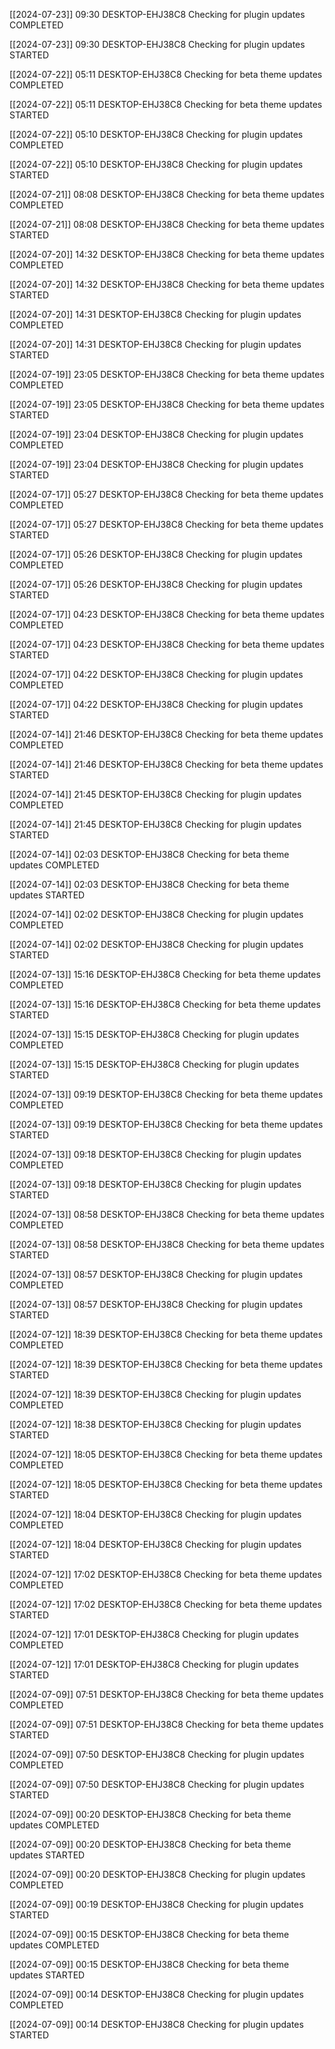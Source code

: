[[2024-07-23]] 09:30 DESKTOP-EHJ38C8 Checking for plugin updates COMPLETED

[[2024-07-23]] 09:30 DESKTOP-EHJ38C8 Checking for plugin updates STARTED

[[2024-07-22]] 05:11 DESKTOP-EHJ38C8 Checking for beta theme updates COMPLETED

[[2024-07-22]] 05:11 DESKTOP-EHJ38C8 Checking for beta theme updates STARTED

[[2024-07-22]] 05:10 DESKTOP-EHJ38C8 Checking for plugin updates COMPLETED

[[2024-07-22]] 05:10 DESKTOP-EHJ38C8 Checking for plugin updates STARTED

[[2024-07-21]] 08:08 DESKTOP-EHJ38C8 Checking for beta theme updates COMPLETED

[[2024-07-21]] 08:08 DESKTOP-EHJ38C8 Checking for beta theme updates STARTED

[[2024-07-20]] 14:32 DESKTOP-EHJ38C8 Checking for beta theme updates COMPLETED

[[2024-07-20]] 14:32 DESKTOP-EHJ38C8 Checking for beta theme updates STARTED

[[2024-07-20]] 14:31 DESKTOP-EHJ38C8 Checking for plugin updates COMPLETED

[[2024-07-20]] 14:31 DESKTOP-EHJ38C8 Checking for plugin updates STARTED

[[2024-07-19]] 23:05 DESKTOP-EHJ38C8 Checking for beta theme updates COMPLETED

[[2024-07-19]] 23:05 DESKTOP-EHJ38C8 Checking for beta theme updates STARTED

[[2024-07-19]] 23:04 DESKTOP-EHJ38C8 Checking for plugin updates COMPLETED

[[2024-07-19]] 23:04 DESKTOP-EHJ38C8 Checking for plugin updates STARTED

[[2024-07-17]] 05:27 DESKTOP-EHJ38C8 Checking for beta theme updates COMPLETED

[[2024-07-17]] 05:27 DESKTOP-EHJ38C8 Checking for beta theme updates STARTED

[[2024-07-17]] 05:26 DESKTOP-EHJ38C8 Checking for plugin updates COMPLETED

[[2024-07-17]] 05:26 DESKTOP-EHJ38C8 Checking for plugin updates STARTED

[[2024-07-17]] 04:23 DESKTOP-EHJ38C8 Checking for beta theme updates COMPLETED

[[2024-07-17]] 04:23 DESKTOP-EHJ38C8 Checking for beta theme updates STARTED

[[2024-07-17]] 04:22 DESKTOP-EHJ38C8 Checking for plugin updates COMPLETED

[[2024-07-17]] 04:22 DESKTOP-EHJ38C8 Checking for plugin updates STARTED

[[2024-07-14]] 21:46 DESKTOP-EHJ38C8 Checking for beta theme updates COMPLETED

[[2024-07-14]] 21:46 DESKTOP-EHJ38C8 Checking for beta theme updates STARTED

[[2024-07-14]] 21:45 DESKTOP-EHJ38C8 Checking for plugin updates COMPLETED

[[2024-07-14]] 21:45 DESKTOP-EHJ38C8 Checking for plugin updates STARTED

[[2024-07-14]] 02:03 DESKTOP-EHJ38C8 Checking for beta theme updates COMPLETED

[[2024-07-14]] 02:03 DESKTOP-EHJ38C8 Checking for beta theme updates STARTED

[[2024-07-14]] 02:02 DESKTOP-EHJ38C8 Checking for plugin updates COMPLETED

[[2024-07-14]] 02:02 DESKTOP-EHJ38C8 Checking for plugin updates STARTED

[[2024-07-13]] 15:16 DESKTOP-EHJ38C8 Checking for beta theme updates COMPLETED

[[2024-07-13]] 15:16 DESKTOP-EHJ38C8 Checking for beta theme updates STARTED

[[2024-07-13]] 15:15 DESKTOP-EHJ38C8 Checking for plugin updates COMPLETED

[[2024-07-13]] 15:15 DESKTOP-EHJ38C8 Checking for plugin updates STARTED

[[2024-07-13]] 09:19 DESKTOP-EHJ38C8 Checking for beta theme updates COMPLETED

[[2024-07-13]] 09:19 DESKTOP-EHJ38C8 Checking for beta theme updates STARTED

[[2024-07-13]] 09:18 DESKTOP-EHJ38C8 Checking for plugin updates COMPLETED

[[2024-07-13]] 09:18 DESKTOP-EHJ38C8 Checking for plugin updates STARTED

[[2024-07-13]] 08:58 DESKTOP-EHJ38C8 Checking for beta theme updates COMPLETED

[[2024-07-13]] 08:58 DESKTOP-EHJ38C8 Checking for beta theme updates STARTED

[[2024-07-13]] 08:57 DESKTOP-EHJ38C8 Checking for plugin updates COMPLETED

[[2024-07-13]] 08:57 DESKTOP-EHJ38C8 Checking for plugin updates STARTED

[[2024-07-12]] 18:39 DESKTOP-EHJ38C8 Checking for beta theme updates COMPLETED

[[2024-07-12]] 18:39 DESKTOP-EHJ38C8 Checking for beta theme updates STARTED

[[2024-07-12]] 18:39 DESKTOP-EHJ38C8 Checking for plugin updates COMPLETED

[[2024-07-12]] 18:38 DESKTOP-EHJ38C8 Checking for plugin updates STARTED

[[2024-07-12]] 18:05 DESKTOP-EHJ38C8 Checking for beta theme updates COMPLETED

[[2024-07-12]] 18:05 DESKTOP-EHJ38C8 Checking for beta theme updates STARTED

[[2024-07-12]] 18:04 DESKTOP-EHJ38C8 Checking for plugin updates COMPLETED

[[2024-07-12]] 18:04 DESKTOP-EHJ38C8 Checking for plugin updates STARTED

[[2024-07-12]] 17:02 DESKTOP-EHJ38C8 Checking for beta theme updates COMPLETED

[[2024-07-12]] 17:02 DESKTOP-EHJ38C8 Checking for beta theme updates STARTED

[[2024-07-12]] 17:01 DESKTOP-EHJ38C8 Checking for plugin updates COMPLETED

[[2024-07-12]] 17:01 DESKTOP-EHJ38C8 Checking for plugin updates STARTED

[[2024-07-09]] 07:51 DESKTOP-EHJ38C8 Checking for beta theme updates COMPLETED

[[2024-07-09]] 07:51 DESKTOP-EHJ38C8 Checking for beta theme updates STARTED

[[2024-07-09]] 07:50 DESKTOP-EHJ38C8 Checking for plugin updates COMPLETED

[[2024-07-09]] 07:50 DESKTOP-EHJ38C8 Checking for plugin updates STARTED

[[2024-07-09]] 00:20 DESKTOP-EHJ38C8 Checking for beta theme updates COMPLETED

[[2024-07-09]] 00:20 DESKTOP-EHJ38C8 Checking for beta theme updates STARTED

[[2024-07-09]] 00:20 DESKTOP-EHJ38C8 Checking for plugin updates COMPLETED

[[2024-07-09]] 00:19 DESKTOP-EHJ38C8 Checking for plugin updates STARTED

[[2024-07-09]] 00:15 DESKTOP-EHJ38C8 Checking for beta theme updates COMPLETED

[[2024-07-09]] 00:15 DESKTOP-EHJ38C8 Checking for beta theme updates STARTED

[[2024-07-09]] 00:14 DESKTOP-EHJ38C8 Checking for plugin updates COMPLETED

[[2024-07-09]] 00:14 DESKTOP-EHJ38C8 Checking for plugin updates STARTED

